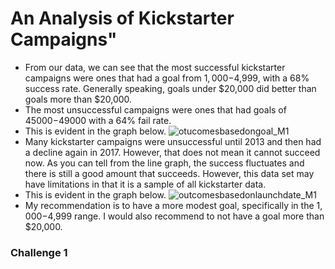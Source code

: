 # An Analysis of Kickstarter Campaigns"
- From our data, we can see that the most successful kickstarter campaigns were ones that had a goal from $1,000-$4,999, with a 68% success rate. 
Generally speaking, goals under $20,000 did better than goals more than $20,000. 
- The most unsuccessful campaigns were ones that had goals of $45000-$49000 with a 64% fail rate. 
- This is evident in the graph below. 
![otucomesbasedongoal_M1](https://user-images.githubusercontent.com/55964175/65843888-cb24fe00-e2e8-11e9-9598-c0c895dc20f9.png)
- Many kickstarter campaigns were unsuccessful until 2013 and then had a decline again in 2017. However, that does not mean it cannot succeed now. As you can tell from the line graph, the success fluctuates and there is still a good amount that succeeds. 
However, this data set may have limitations in that it is a sample of all kickstarter data. 
- This is evident in the graph below. 
![outcomesbasedonlaunchdate_M1](https://user-images.githubusercontent.com/55964175/65843889-cb24fe00-e2e8-11e9-8ded-859ea0a8a417.png)
- My recommendation is to have a more modest goal, specifically in the $1,000-$4,999 range. I would also recommend to not have a goal more than $20,000. 
### Challenge 1 
